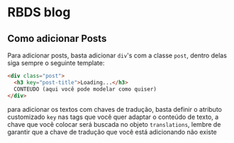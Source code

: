 # RBDS blog

## Como adicionar Posts

Para adicionar posts, basta adicionar `div`'s com a classe `post`, dentro delas siga sempre o seguinte template:

```html
<div class="post">
  <h3 key="post-title">Loading...</h3>
  CONTEUDO (aqui você pode modelar como quiser)
</div>
```

para adicionar os textos com chaves de tradução, basta definir o atributo customizado `key` nas tags que você quer adaptar o conteúdo de texto, a chave que você colocar será buscada no objeto `translations`, lembre de garantir que a chave de tradução que você está adicionando não existe
